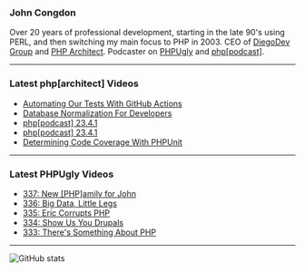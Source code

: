 ### John Congdon

Over 20 years of professional development, starting in the late 90's using PERL, and then switching my main focus to PHP in 2003.
CEO of [DiegoDev Group][ws_diegodev] and [PHP Architect][ws_phparch].
Podcaster on [PHPUgly][ws_phpugly] and [php[podcast]][ws_phparch].

---

### Latest php[architect] Videos
<!-- PHPARCHITECT:START -->
- [Automating Our Tests With GitHub Actions](https://www.youtube.com/watch?v=LVqaBKvEZds)
- [Database Normalization For Developers](https://www.youtube.com/watch?v=cJNu-CsUJso)
- [php[podcast] 23.4.1](https://www.youtube.com/watch?v=a0eQPy4ZEig)
- [php[podcast] 23.4.1](https://www.youtube.com/watch?v=KKF8i0yJoO8)
- [Determining Code Coverage With PHPUnit](https://www.youtube.com/watch?v=PFywmvzecno)
<!-- PHPARCHITECT:END -->

---

### Latest PHPUgly Videos
<!-- PHPUGLY:START -->
- [337:  New [PHP]amily for John](https://www.youtube.com/watch?v=AUIGsl7n5mc)
- [336: Big Data, Little Legs](https://www.youtube.com/watch?v=81S1kbTXDtc)
- [335: Eric Corrupts PHP](https://www.youtube.com/watch?v=hElZCHgRX3s)
- [334: Show Us You Drupals](https://www.youtube.com/watch?v=y55aqTnRKE4)
- [333: There&#39;s Something About PHP](https://www.youtube.com/watch?v=RfvwFsVpc4s)
<!-- PHPUGLY:END -->

---

![GitHub stats](https://github-readme-stats.vercel.app/api?username=johncongdon&show_icons=true&hide_border=true&hide=stars&count_private=true)  


[ws_diegodev]: https://www.diegodev.com
[ws_phparch]: https://www.phparch.com
[ws_phpugly]: https://www.phpugly.com
